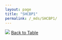 ```yaml
---
layout: page
title: "SHCBP1"
permalink: /_mds/SHCBP1/
---
```


![](../../alns_9.28.22/aln_5HSAA098020_0.969.png?raw=true
)
[Back to Table](../../display)
